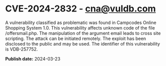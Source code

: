 # CVE-2024-2832 - cna@vuldb.com

A vulnerability classified as problematic was found in Campcodes Online Shopping System 1.0. This vulnerability affects unknown code of the file /offersmail.php. The manipulation of the argument email leads to cross site scripting. The attack can be initiated remotely. The exploit has been disclosed to the public and may be used. The identifier of this vulnerability is VDB-257752.

**Publish date:** 2024-03-23
